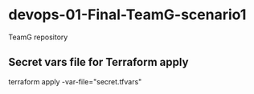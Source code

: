 # devops-01-Final-TeamG-scenario1
TeamG repository

## Secret vars file for Terraform apply
terraform apply -var-file="secret.tfvars"